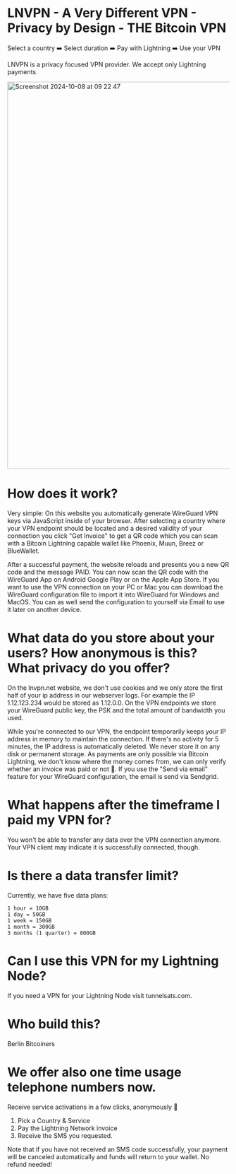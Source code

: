 # LNVPN - A Very Different VPN - Privacy by Design - THE Bitcoin VPN

Select a country ➡️ Select duration ➡️ Pay with Lightning ➡️ Use your VPN

LNVPN is a privacy focused VPN provider. We accept only Lightning payments. 

<img width="876" alt="Screenshot 2024-10-08 at 09 22 47" src="https://github.com/user-attachments/assets/d97124f8-e63f-4da3-acfb-0020fee48322">

# How does it work?


Very simple: On this website you automatically generate WireGuard VPN keys via JavaScript inside of your browser. After selecting a country where your VPN endpoint should be located and a desired validity of your connection you click "Get Invoice" to get a QR code which you can scan with a Bitcoin Lightning capable wallet like Phoenix, Muun, Breez or BlueWallet. 

After a successful payment, the website reloads and presents you a new QR code and the message PAID. You can now scan the QR code with the WireGuard App on Android Google Play or on the Apple App Store. If you want to use the VPN connection on your PC or Mac you can download the WireGuard configuration file to import it into WireGuard for Windows and MacOS. You can as well send the configuration to yourself via Email to use it later on another device.



# What data do you store about your users? How anonymous is this? What privacy do you offer?

On the lnvpn.net website, we don't use cookies and we only store the first half of your ip address in our webserver logs. For example the IP 1.12.123.234 would be stored as 1.12.0.0. On the VPN endpoints we store your WireGuard public key, the PSK and the total amount of bandwidth you used. 

While you're connected to our VPN, the endpoint temporarily keeps your IP address in memory to maintain the connection. If there's no activity for 5 minutes, the IP address is automatically deleted. We never store it on any disk or permanent storage. As payments are only possible via Bitcoin Lightning, we don't know where the money comes from, we can only verify whether an invoice was paid or not 🤷. If you use the "Send via email" feature for your WireGuard configuration, the email is send via Sendgrid.

# What happens after the timeframe I paid my VPN for?

You won't be able to transfer any data over the VPN connection anymore. Your VPN client may indicate it is successfully connected, though.

# Is there a data transfer limit?

Currently, we have five data plans:

    1 hour = 10GB
    1 day = 50GB
    1 week = 150GB
    1 month = 300GB
    3 months (1 quarter) = 800GB


# Can I use this VPN for my Lightning Node?

If you need a VPN for your Lightning Node visit tunnelsats.com.

# Who build this?

Berlin Bitcoiners

# We offer also one time usage telephone numbers now. 

Receive service activations in a few clicks, anonymously 🎉
1. Pick a Country & Service
2. Pay the Lightning Network invoice
3. Receive the SMS you requested.

Note that if you have not received an SMS code successfully, your payment will be canceled automatically and funds will return to your wallet. No refund needed!

